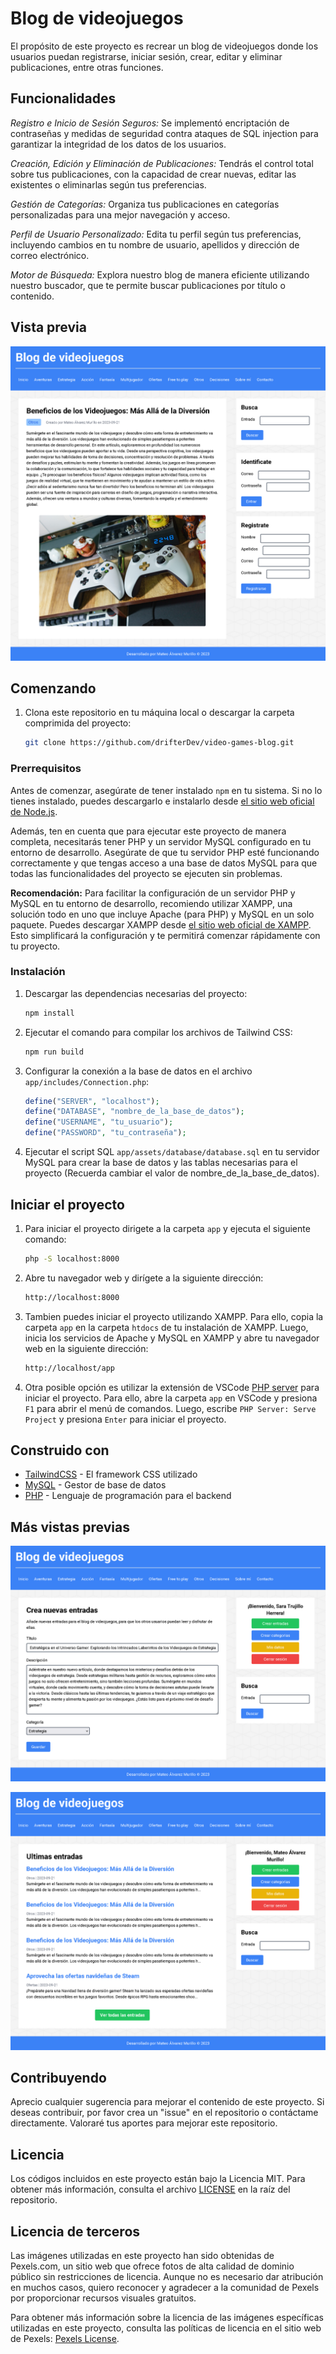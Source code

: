 # Blog de videojuegos

El propósito de este proyecto es recrear un blog de videojuegos donde los usuarios puedan registrarse, iniciar sesión, crear, editar y eliminar publicaciones, entre otras funciones.

## Funcionalidades

_Registro e Inicio de Sesión Seguros:_ Se implementó encriptación de contraseñas y medidas de seguridad contra ataques de SQL injection para garantizar la integridad de los datos de los usuarios.

_Creación, Edición y Eliminación de Publicaciones:_ Tendrás el control total sobre tus publicaciones, con la capacidad de crear nuevas, editar las existentes o eliminarlas según tus preferencias.

_Gestión de Categorías:_ Organiza tus publicaciones en categorías personalizadas para una mejor navegación y acceso.

_Perfil de Usuario Personalizado:_ Edita tu perfil según tus preferencias, incluyendo cambios en tu nombre de usuario, apellidos y dirección de correo electrónico.

_Motor de Búsqueda:_ Explora nuestro blog de manera eficiente utilizando nuestro buscador, que te permite buscar publicaciones por título o contenido.

## Vista previa

![Vista previa 1](./app/assets/img/preview.png)

## Comenzando

1. Clona este repositorio en tu máquina local o descargar la carpeta comprimida del proyecto:

   ```bash
   git clone https://github.com/drifterDev/video-games-blog.git
   ```

### Prerrequisitos

Antes de comenzar, asegúrate de tener instalado `npm` en tu sistema. Si no lo tienes instalado, puedes descargarlo e instalarlo desde [el sitio web oficial de Node.js](https://nodejs.org/).

Además, ten en cuenta que para ejecutar este proyecto de manera completa, necesitarás tener PHP y un servidor MySQL configurado en tu entorno de desarrollo. Asegúrate de que tu servidor PHP esté funcionando correctamente y que tengas acceso a una base de datos MySQL para que todas las funcionalidades del proyecto se ejecuten sin problemas.

**Recomendación:** Para facilitar la configuración de un servidor PHP y MySQL en tu entorno de desarrollo, recomiendo utilizar XAMPP, una solución todo en uno que incluye Apache (para PHP) y MySQL en un solo paquete. Puedes descargar XAMPP desde [el sitio web oficial de XAMPP](https://www.apachefriends.org/index.html). Esto simplificará la configuración y te permitirá comenzar rápidamente con tu proyecto.

### Instalación

1. Descargar las dependencias necesarias del proyecto:

   ```bash
   npm install
   ```

2. Ejecutar el comando para compilar los archivos de Tailwind CSS:

   ```bash
   npm run build
   ```

3. Configurar la conexión a la base de datos en el archivo `app/includes/Connection.php`:

   ```php
   define("SERVER", "localhost");
   define("DATABASE", "nombre_de_la_base_de_datos");
   define("USERNAME", "tu_usuario");
   define("PASSWORD", "tu_contraseña");
   ```

4. Ejecutar el script SQL `app/assets/database/database.sql` en tu servidor MySQL para crear la base de datos y las tablas necesarias para el proyecto (Recuerda cambiar el valor de nombre_de_la_base_de_datos).

## Iniciar el proyecto

1. Para iniciar el proyecto dirigete a la carpeta `app` y ejecuta el siguiente comando:

   ```bash
   php -S localhost:8000
   ```

2. Abre tu navegador web y dirígete a la siguiente dirección:

   ```bash
   http://localhost:8000
   ```

3. Tambien puedes iniciar el proyecto utilizando XAMPP. Para ello, copia la carpeta `app` en la carpeta `htdocs` de tu instalación de XAMPP. Luego, inicia los servicios de Apache y MySQL en XAMPP y abre tu navegador web en la siguiente dirección:

   ```bash
   http://localhost/app
   ```

4. Otra posible opción es utilizar la extensión de VSCode [PHP server](https://marketplace.visualstudio.com/items?itemName=brapifra.phpserver) para iniciar el proyecto. Para ello, abre la carpeta `app` en VSCode y presiona `F1` para abrir el menú de comandos. Luego, escribe `PHP Server: Serve Project` y presiona `Enter` para iniciar el proyecto.

## Construido con

- [TailwindCSS](https://tailwindcss.com/) - El framework CSS utilizado
- [MySQL](https://www.mysql.com/) - Gestor de base de datos
- [PHP](https://www.php.net/) - Lenguaje de programación para el backend

## Más vistas previas

![Vista previa 2](./app/assets/img/preview2.png)

![Vista previa 3](./app/assets/img/preview3.png)

## Contribuyendo

Aprecio cualquier sugerencia para mejorar el contenido de este proyecto. Si deseas contribuir, por favor crea un "issue" en el repositorio o contáctame directamente. Valoraré tus aportes para mejorar este repositorio.

## Licencia

Los códigos incluidos en este proyecto están bajo la Licencia MIT. Para obtener más información, consulta el archivo [LICENSE](LICENSE) en la raíz del repositorio.

## Licencia de terceros

Las imágenes utilizadas en este proyecto han sido obtenidas de Pexels.com, un sitio web que ofrece fotos de alta calidad de dominio público sin restricciones de licencia. Aunque no es necesario dar atribución en muchos casos, quiero reconocer y agradecer a la comunidad de Pexels por proporcionar recursos visuales gratuitos.

Para obtener más información sobre la licencia de las imágenes específicas utilizadas en este proyecto, consulta las políticas de licencia en el sitio web de Pexels: [Pexels License](https://www.pexels.com/license/).
